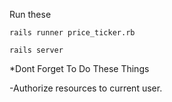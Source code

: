 Run these

`rails runner price_ticker.rb`

`rails server`

*Dont Forget To Do These Things 

-Authorize resources to current user.

